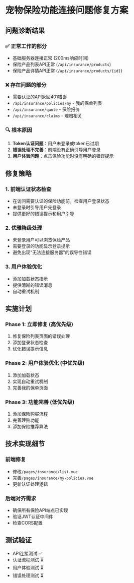 # 宠物保险功能连接问题修复方案

## 问题诊断结果

### ✅ 正常工作的部分
- 基础服务器连接正常 (200ms响应时间)
- 保险产品列表API正常 (`/api/insurance/products`)
- 保险产品详情API正常 (`/api/insurance/products/{id}`)

### ❌ 存在问题的部分
- 需要认证的API返回401错误
- `/api/insurance/policies/my` - 我的保单列表
- `/api/insurance/quote` - 保险报价
- `/api/insurance/claims` - 理赔相关

### 🔍 根本原因
1. **Token认证问题**：用户未登录或token已过期
2. **错误处理不完善**：前端没有正确引导用户登录
3. **用户体验问题**：点击保险功能时没有明确的错误提示

## 修复策略

### 1. 前端认证状态检查
- 在访问需要认证的保险功能前，检查用户登录状态
- 未登录时引导用户先登录
- 提供更好的错误提示和用户引导

### 2. 优雅降级处理
- 未登录用户可以浏览保险产品
- 需要登录的功能显示登录提示
- 避免出现"无法连接服务器"的误导性错误

### 3. 用户体验优化
- 添加加载状态指示
- 提供清晰的错误消息
- 自动重试机制

## 实施计划

### Phase 1: 立即修复 (高优先级)
1. 修复保险列表页面的错误处理
2. 添加登录状态检查
3. 优化错误提示信息

### Phase 2: 用户体验优化 (中优先级)
1. 添加加载状态
2. 实现自动重试机制
3. 完善我的保单页面

### Phase 3: 功能完善 (低优先级)
1. 添加保险购买流程
2. 完善理赔功能
3. 添加保险推荐算法

## 技术实现细节

### 前端修复
- 修改`/pages/insurance/list.vue`
- 完善`/pages/insurance/my-policies.vue`
- 更新认证处理逻辑

### 后端对齐需求
- 确保所有保险API端点已实现
- 验证JWT认证中间件
- 检查CORS配置

## 测试验证
- API连接测试 ✅
- 认证流程测试 ⏳
- 用户体验测试 ⏳
- 错误处理测试 ⏳
